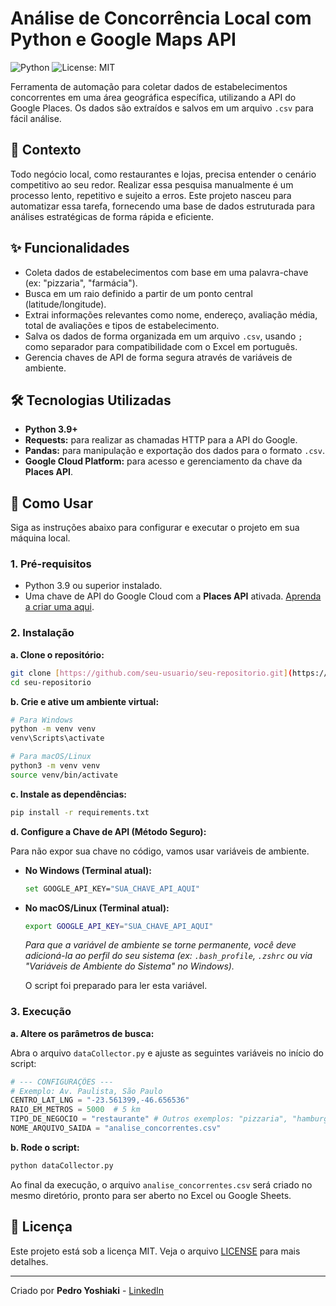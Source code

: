 # Análise de Concorrência Local com Python e Google Maps API

![Python](https://img.shields.io/badge/Python-3.9%2B-blue.svg)
![License: MIT](https://img.shields.io/badge/License-MIT-yellow.svg)

Ferramenta de automação para coletar dados de estabelecimentos concorrentes em uma área geográfica específica, utilizando a API do Google Places. Os dados são extraídos e salvos em um arquivo `.csv` para fácil análise.

## 📝 Contexto

Todo negócio local, como restaurantes e lojas, precisa entender o cenário competitivo ao seu redor. Realizar essa pesquisa manualmente é um processo lento, repetitivo e sujeito a erros. Este projeto nasceu para automatizar essa tarefa, fornecendo uma base de dados estruturada para análises estratégicas de forma rápida e eficiente.

## ✨ Funcionalidades

* Coleta dados de estabelecimentos com base em uma palavra-chave (ex: "pizzaria", "farmácia").
* Busca em um raio definido a partir de um ponto central (latitude/longitude).
* Extrai informações relevantes como nome, endereço, avaliação média, total de avaliações e tipos de estabelecimento.
* Salva os dados de forma organizada em um arquivo `.csv`, usando `;` como separador para compatibilidade com o Excel em português.
* Gerencia chaves de API de forma segura através de variáveis de ambiente.

## 🛠️ Tecnologias Utilizadas

* **Python 3.9+**
* **Requests:** para realizar as chamadas HTTP para a API do Google.
* **Pandas:** para manipulação e exportação dos dados para o formato `.csv`.
* **Google Cloud Platform:** para acesso e gerenciamento da chave da **Places API**.

## 🚀 Como Usar

Siga as instruções abaixo para configurar e executar o projeto em sua máquina local.

### 1. Pré-requisitos

* Python 3.9 ou superior instalado.
* Uma chave de API do Google Cloud com a **Places API** ativada. [Aprenda a criar uma aqui](https://developers.google.com/maps/documentation/places/web-service/get-api-key).

### 2. Instalação

**a. Clone o repositório:**
```bash
git clone [https://github.com/seu-usuario/seu-repositorio.git](https://github.com/seu-usuario/seu-repositorio.git)
cd seu-repositorio
```

**b. Crie e ative um ambiente virtual:**
```bash
# Para Windows
python -m venv venv
venv\Scripts\activate

# Para macOS/Linux
python3 -m venv venv
source venv/bin/activate
```

**c. Instale as dependências:**
```bash
pip install -r requirements.txt
```

**d. Configure a Chave de API (Método Seguro):**

Para não expor sua chave no código, vamos usar variáveis de ambiente.

* **No Windows (Terminal atual):**
    ```bash
    set GOOGLE_API_KEY="SUA_CHAVE_API_AQUI"
    ```
* **No macOS/Linux (Terminal atual):**
    ```bash
    export GOOGLE_API_KEY="SUA_CHAVE_API_AQUI"
    ```
    
    *Para que a variável de ambiente se torne permanente, você deve adicioná-la ao perfil do seu sistema (ex: `.bash_profile`, `.zshrc` ou via "Variáveis de Ambiente do Sistema" no Windows).*
    
    O script foi preparado para ler esta variável.

### 3. Execução

**a. Altere os parâmetros de busca:**

Abra o arquivo `dataCollector.py` e ajuste as seguintes variáveis no início do script:
```python
# --- CONFIGURAÇÕES ---
# Exemplo: Av. Paulista, São Paulo
CENTRO_LAT_LNG = "-23.561399,-46.656536" 
RAIO_EM_METROS = 5000  # 5 km
TIPO_DE_NEGOCIO = "restaurante" # Outros exemplos: "pizzaria", "hamburgueria", "sushi"
NOME_ARQUIVO_SAIDA = "analise_concorrentes.csv"
```

**b. Rode o script:**
```bash
python dataCollector.py
```

Ao final da execução, o arquivo `analise_concorrentes.csv` será criado no mesmo diretório, pronto para ser aberto no Excel ou Google Sheets.

## 📄 Licença

Este projeto está sob a licença MIT. Veja o arquivo [LICENSE](LICENSE) para mais detalhes.

---

Criado por **Pedro Yoshiaki** - [LinkedIn](https://www.linkedin.com/in/pedro-yoshiaki/)
